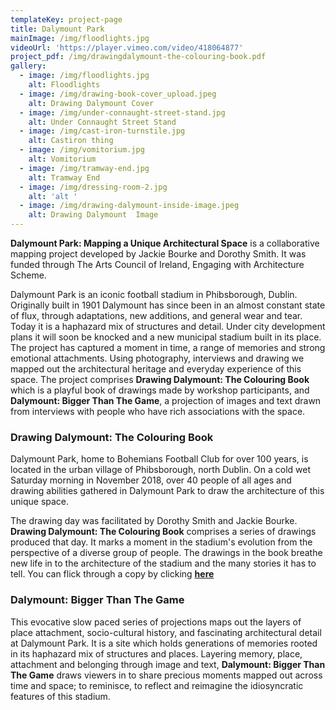 ```yaml
---
templateKey: project-page
title: Dalymount Park
mainImage: /img/floodlights.jpg
videoUrl: 'https://player.vimeo.com/video/418064877'
project_pdf: /img/drawingdalymount-the-colouring-book.pdf
gallery:
  - image: /img/floodlights.jpg
    alt: Floodlights
  - image: /img/drawing-book-cover_upload.jpeg
    alt: Drawing Dalymount Cover
  - image: /img/under-connaught-street-stand.jpg
    alt: Under Connaught Street Stand
  - image: /img/cast-iron-turnstile.jpg
    alt: Castiron thing
  - image: /img/vomitorium.jpg
    alt: Vomitorium
  - image: /img/tramway-end.jpg
    alt: Tramway End
  - image: /img/dressing-room-2.jpg
    alt: 'alt '
  - image: /img/drawing-dalymount-inside-image.jpeg
    alt: Drawing Dalymount  Image
---
```

**Dalymount Park: Mapping a Unique Architectural Space** is a collaborative mapping project developed by Jackie Bourke and Dorothy Smith. It was funded through The Arts Council of Ireland, Engaging with Architecture Scheme.

Dalymount Park is an iconic football stadium in Phibsborough, Dublin. Originally built in 1901 Dalymount has since been in an almost constant state of flux, through adaptations, new additions, and general wear and tear. Today it is a haphazard mix of structures and detail. Under city development plans it will soon be knocked and a new municipal stadium built in its place. The project has captured a moment in time, a range of memories and strong emotional attachments. Using photography, interviews and drawing we mapped out the architectural heritage and everyday experience of this space. The project comprises **Drawing Dalymount: The Colouring Book** which is a playful book of drawings made by workshop participants, and **Dalymount: Bigger Than The Game**, a projection of images and text drawn from interviews with people who have rich associations with the space.

### Drawing Dalymount: The Colouring Book

Dalymount Park, home to Bohemians Football Club for over 100 years, is located in the urban village of Phibsborough, north Dublin. On a cold wet Saturday morning in November 2018, over 40 people of all ages and drawing abilities gathered in Dalymount Park to draw the architecture of this unique space.

The drawing day was facilitated by Dorothy Smith and Jackie Bourke. **Drawing Dalymount: The Colouring Book** comprises a series of drawings produced that day. It marks a moment in the stadium's evolution from the perspective of a diverse group of people. The drawings in the book breathe new life in to the architecture of the stadium and the many stories it has to tell. You can flick through a copy by clicking **[here](/img/drawingdalymount-the-colouring-book.pdf)**

### Dalymount: Bigger Than The Game

This evocative slow paced series of projections maps out the layers of place attachment, socio-cultural history, and fascinating architectural detail at Dalymount Park. It is a site which holds generations of memories rooted in its haphazard mix of structures and places. Layering memory, place, attachment and belonging through image and text, **Dalymount: Bigger Than The Game** draws viewers in to share precious moments mapped out across time and space; to reminisce, to reflect and reimagine the idiosyncratic features of this stadium.